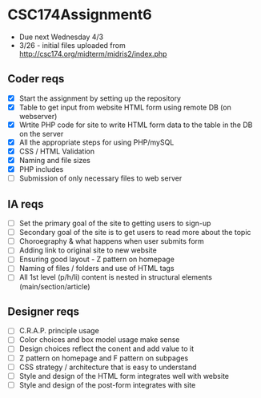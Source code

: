 # CSC174Assignment6

* Due next Wednesday 4/3
* 3/26 - initial files uploaded from http://csc174.org/midterm/midris2/index.php
 
## Coder reqs 
- [X] Start the assignment by setting up the repository
- [X] Table to get input from website HTML form using remote DB (on webserver)
- [X] Wrtite PHP code for site to write HTML form data to the table in the DB on the server
- [X] All the appropriate steps for using PHP/mySQL
- [X] CSS / HTML Validation
- [X] Naming and file sizes 
- [X] PHP includes
- [ ] Submission of only necessary files to web server 
## IA reqs 
- [ ] Set the primary goal of the site to getting users to sign-up
- [ ] Secondary goal of the site is to get users to read more about the topic
- [ ] Choroegraphy & what happens when user submits form 
- [ ] Adding link to original site to new website 
- [ ] Ensuring good layout - Z pattern on homepage 
- [ ] Naming of files / folders and use of HTML tags 
- [ ] All 1st level (p/h/li) content is nested in structural elements (main/section/article)
## Designer reqs 
- [ ] C.R.A.P. principle usage 
- [ ] Color choices and box model usage make sense 
- [ ] Design choices reflect the conent and add value to it 
- [ ] Z pattern on homepage and F pattern on subpages 
- [ ] CSS strategy / architecture that is easy to understand 
- [ ] Style and design of the HTML form integrates well with website 
- [ ] Style and design of the post-form integrates with site 
